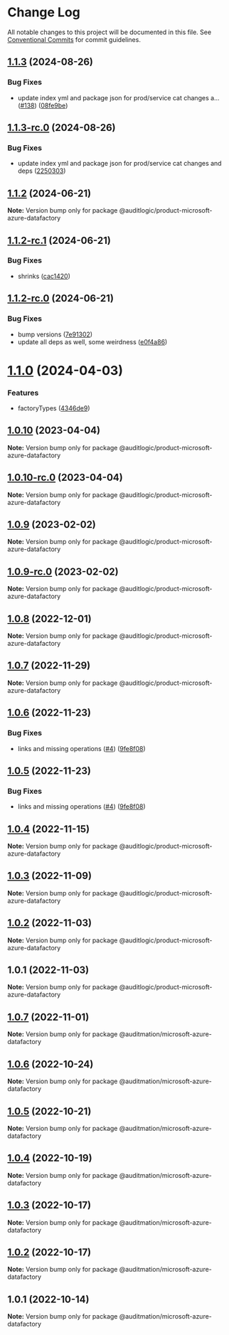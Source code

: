 # Change Log

All notable changes to this project will be documented in this file.
See [Conventional Commits](https://conventionalcommits.org) for commit guidelines.

## [1.1.3](https://github.com/auditlogic/product/compare/@auditlogic/product-microsoft-azure-datafactory@1.1.2...@auditlogic/product-microsoft-azure-datafactory@1.1.3) (2024-08-26)


### Bug Fixes

* update index yml and package json for prod/service cat changes a… ([#138](https://github.com/auditlogic/product/issues/138)) ([08fe9be](https://github.com/auditlogic/product/commit/08fe9beb1c8457462a19bc69caa02e6212d97e1a))





## [1.1.3-rc.0](https://github.com/auditlogic/product/compare/@auditlogic/product-microsoft-azure-datafactory@1.1.2...@auditlogic/product-microsoft-azure-datafactory@1.1.3-rc.0) (2024-08-26)


### Bug Fixes

* update index yml and package json for prod/service cat changes and deps ([2250303](https://github.com/auditlogic/product/commit/225030363a363608240135b7ebed386b28f01e4b))





## [1.1.2](https://github.com/auditlogic/product/compare/@auditlogic/product-microsoft-azure-datafactory@1.1.2-rc.1...@auditlogic/product-microsoft-azure-datafactory@1.1.2) (2024-06-21)

**Note:** Version bump only for package @auditlogic/product-microsoft-azure-datafactory





## [1.1.2-rc.1](https://github.com/auditlogic/product/compare/@auditlogic/product-microsoft-azure-datafactory@1.1.2-rc.0...@auditlogic/product-microsoft-azure-datafactory@1.1.2-rc.1) (2024-06-21)


### Bug Fixes

* shrinks ([cac1420](https://github.com/auditlogic/product/commit/cac14200fefcd8183ab69fe89a47bd3f70f563e9))





## [1.1.2-rc.0](https://github.com/auditlogic/product/compare/@auditlogic/product-microsoft-azure-datafactory@1.1.0...@auditlogic/product-microsoft-azure-datafactory@1.1.2-rc.0) (2024-06-21)


### Bug Fixes

* bump versions ([7e91302](https://github.com/auditlogic/product/commit/7e913023b8b312150ed7762c32fbbe616be71de5))
* update all deps as well, some weirdness ([e0f4a86](https://github.com/auditlogic/product/commit/e0f4a864714e2d3de6bbf3da014d5312fe53be2f))





# [1.1.0](https://github.com/auditlogic/product/compare/@auditlogic/product-microsoft-azure-datafactory@1.0.10...@auditlogic/product-microsoft-azure-datafactory@1.1.0) (2024-04-03)


### Features

* factoryTypes ([4346de9](https://github.com/auditlogic/product/commit/4346de92693aee892fccf725338ffc7b80ab182b))





## [1.0.10](https://github.com/auditlogic/product/compare/@auditlogic/product-microsoft-azure-datafactory@1.0.9...@auditlogic/product-microsoft-azure-datafactory@1.0.10) (2023-04-04)

**Note:** Version bump only for package @auditlogic/product-microsoft-azure-datafactory





## [1.0.10-rc.0](https://github.com/auditlogic/product/compare/@auditlogic/product-microsoft-azure-datafactory@1.0.9...@auditlogic/product-microsoft-azure-datafactory@1.0.10-rc.0) (2023-04-04)

**Note:** Version bump only for package @auditlogic/product-microsoft-azure-datafactory





## [1.0.9](https://github.com/auditlogic/product/compare/@auditlogic/product-microsoft-azure-datafactory@1.0.8...@auditlogic/product-microsoft-azure-datafactory@1.0.9) (2023-02-02)

**Note:** Version bump only for package @auditlogic/product-microsoft-azure-datafactory





## [1.0.9-rc.0](https://github.com/auditlogic/product/compare/@auditlogic/product-microsoft-azure-datafactory@1.0.8...@auditlogic/product-microsoft-azure-datafactory@1.0.9-rc.0) (2023-02-02)

**Note:** Version bump only for package @auditlogic/product-microsoft-azure-datafactory





## [1.0.8](https://github.com/auditlogic/product/compare/@auditlogic/product-microsoft-azure-datafactory@1.0.7...@auditlogic/product-microsoft-azure-datafactory@1.0.8) (2022-12-01)

**Note:** Version bump only for package @auditlogic/product-microsoft-azure-datafactory





## [1.0.7](https://github.com/auditlogic/product/compare/@auditlogic/product-microsoft-azure-datafactory@1.0.6...@auditlogic/product-microsoft-azure-datafactory@1.0.7) (2022-11-29)

**Note:** Version bump only for package @auditlogic/product-microsoft-azure-datafactory





## [1.0.6](https://github.com/auditlogic/product/compare/@auditlogic/product-microsoft-azure-datafactory@1.0.4...@auditlogic/product-microsoft-azure-datafactory@1.0.6) (2022-11-23)


### Bug Fixes

* links and missing operations ([#4](https://github.com/auditlogic/product/issues/4)) ([9fe8f08](https://github.com/auditlogic/product/commit/9fe8f08fe7c57fdb79f991ac35bd6ac2e7dcad38))





## [1.0.5](https://github.com/auditlogic/product/compare/@auditlogic/product-microsoft-azure-datafactory@1.0.4...@auditlogic/product-microsoft-azure-datafactory@1.0.5) (2022-11-23)


### Bug Fixes

* links and missing operations ([#4](https://github.com/auditlogic/product/issues/4)) ([9fe8f08](https://github.com/auditlogic/product/commit/9fe8f08fe7c57fdb79f991ac35bd6ac2e7dcad38))





## [1.0.4](https://github.com/auditlogic/product/compare/@auditlogic/product-microsoft-azure-datafactory@1.0.3...@auditlogic/product-microsoft-azure-datafactory@1.0.4) (2022-11-15)

**Note:** Version bump only for package @auditlogic/product-microsoft-azure-datafactory





## [1.0.3](https://github.com/auditlogic/product/compare/@auditlogic/product-microsoft-azure-datafactory@1.0.2...@auditlogic/product-microsoft-azure-datafactory@1.0.3) (2022-11-09)

**Note:** Version bump only for package @auditlogic/product-microsoft-azure-datafactory





## [1.0.2](https://github.com/auditlogic/product/compare/@auditlogic/product-microsoft-azure-datafactory@1.0.1...@auditlogic/product-microsoft-azure-datafactory@1.0.2) (2022-11-03)

**Note:** Version bump only for package @auditlogic/product-microsoft-azure-datafactory





## 1.0.1 (2022-11-03)

**Note:** Version bump only for package @auditlogic/product-microsoft-azure-datafactory





## [1.0.7](https://github.com/auditmation/store-content/compare/@auditmation/microsoft-azure-datafactory@1.0.6...@auditmation/microsoft-azure-datafactory@1.0.7) (2022-11-01)

**Note:** Version bump only for package @auditmation/microsoft-azure-datafactory





## [1.0.6](https://github.com/auditmation/store-content/compare/@auditmation/microsoft-azure-datafactory@1.0.5...@auditmation/microsoft-azure-datafactory@1.0.6) (2022-10-24)

**Note:** Version bump only for package @auditmation/microsoft-azure-datafactory





## [1.0.5](https://github.com/auditmation/store-content/compare/@auditmation/microsoft-azure-datafactory@1.0.4...@auditmation/microsoft-azure-datafactory@1.0.5) (2022-10-21)

**Note:** Version bump only for package @auditmation/microsoft-azure-datafactory





## [1.0.4](https://github.com/auditmation/store-content/compare/@auditmation/microsoft-azure-datafactory@1.0.3...@auditmation/microsoft-azure-datafactory@1.0.4) (2022-10-19)

**Note:** Version bump only for package @auditmation/microsoft-azure-datafactory





## [1.0.3](https://github.com/auditmation/store-content/compare/@auditmation/microsoft-azure-datafactory@1.0.2...@auditmation/microsoft-azure-datafactory@1.0.3) (2022-10-17)

**Note:** Version bump only for package @auditmation/microsoft-azure-datafactory





## [1.0.2](https://github.com/auditmation/store-content/compare/@auditmation/microsoft-azure-datafactory@1.0.1...@auditmation/microsoft-azure-datafactory@1.0.2) (2022-10-17)

**Note:** Version bump only for package @auditmation/microsoft-azure-datafactory





## 1.0.1 (2022-10-14)

**Note:** Version bump only for package @auditmation/microsoft-azure-datafactory
